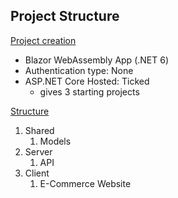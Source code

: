 ## Project Structure

<ins>Project creation</ins>
- Blazor WebAssembly App (.NET 6)
- Authentication type: None
- ASP.NET Core Hosted: Ticked
	- gives 3 starting projects 

<ins>Structure<ins>
1. Shared 
	1. Models
2. Server
	1. API
3. Client
	1. E-Commerce Website
